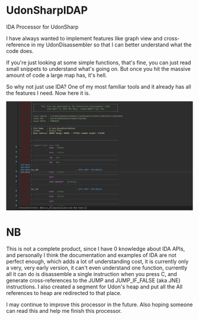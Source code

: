 # UdonSharpIDAP
IDA Processor for UdonSharp

I have always wanted to implement features like graph view and cross-reference in my UdonDisassembler so that I can better understand what the code does.

If you're just looking at some simple functions, that's fine, you can just read small snippets to understand what's going on. But once you hit the massive amount of code a large map has, it's hell.

So why not just use IDA? One of my most familiar tools and it already has all the features I need. Now here it is.

![ida](https://raw.githubusercontent.com/UdonSharpRE/UdonSharpIDAP/main/images/ida64.png)

# NB
This is not a complete product, since I have 0 knowledge about IDA APIs, and personally I think the documentation and examples of IDA are not perfect enough, which adds a lot of understanding cost, it is currently only a very, very early version, it can't even understand one function, currently all it can do is disassemble a single instruction when you press C, and generate cross-references to the JUMP and JUMP_IF_FALSE (aka JNE) instructions. I also created a segment for Udon's heap and put all the All references to heap are redirected to that place.

I may continue to improve this processor in the future. Also hoping someone can read this and help me finish this processor.
